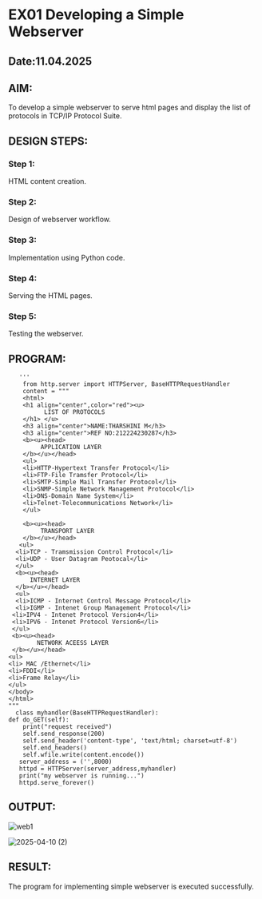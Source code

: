 # EX01 Developing a Simple Webserver
## Date:11.04.2025

## AIM:
To develop a simple webserver to serve html pages and display the list of protocols in TCP/IP Protocol Suite.


## DESIGN STEPS:
### Step 1: 
HTML content creation.

### Step 2:
Design of webserver workflow.

### Step 3:
Implementation using Python code.

### Step 4:
Serving the HTML pages.

### Step 5:
Testing the webserver.

## PROGRAM:
       '''
        from http.server import HTTPServer, BaseHTTPRequestHandler
        content = """
        <html>
        <h1 align="center",color="red"><u>
              LIST OF PROTOCOLS
        </h1> </u>
        <h3 align="center">NAME:THARSHINI M</h3>
        <h3 align="center">REF NO:212224230287</h3>
        <b><u><head>
             APPLICATION LAYER
        </b></u></head> 
        <ul>
        <li>HTTP-Hypertext Transfer Protocol</li>
        <li>FTP-File Tramsfer Protocol</li>
        <li>SMTP-Simple Mail Transfer Protocol</li>
        <li>SNMP-Simple Network Management Protocol</li>
        <li>DNS-Domain Name System</li>
        <li>Telnet-Telecommunications Network</li>
        </ul>

        <b><u><head>
             TRANSPORT LAYER
        </b></u></head> 
       <ul>
      <li>TCP - Tramsmission Control Protocol</li>
      <li>UDP - User Datagram Peotocal</li>
      </ul>
      <b><u><head>
          INTERNET LAYER
      </b></u></head> 
      <ul>
      <li>ICMP - Internet Control Message Protocol</li>
      <li>IGMP - Intenet Group Management Protocol</li>
     <li>IPV4 - Intenet Protocol Version4</li>
     <li>IPV6 - Intenet Protocol Version6</li>
     </ul>
     <b><u><head>
            NETWORK ACEESS LAYER
     </b></u></head> 
    <ul>
    <li> MAC /Ethernet</li>
    <li>FDDI</li>
    <li>Frame Relay</li>
    </ul>
    </body>
    </html>
    """
      class myhandler(BaseHTTPRequestHandler):
    def do_GET(self):
        print("request received")
        self.send_response(200)
        self.send_header('content-type', 'text/html; charset=utf-8')
        self.end_headers()
        self.wfile.write(content.encode())
       server_address = ('',8000)
       httpd = HTTPServer(server_address,myhandler)
       print("my webserver is running...")
       httpd.serve_forever()

## OUTPUT:
![web1 ](https://github.com/user-attachments/assets/b1f6f167-c6e8-4166-a361-370bb87422a5)


![2025-04-10 (2)](https://github.com/user-attachments/assets/296023e5-4d77-4095-8e92-8f19f73d1e2c)




## RESULT:
The program for implementing simple webserver is executed successfully.
